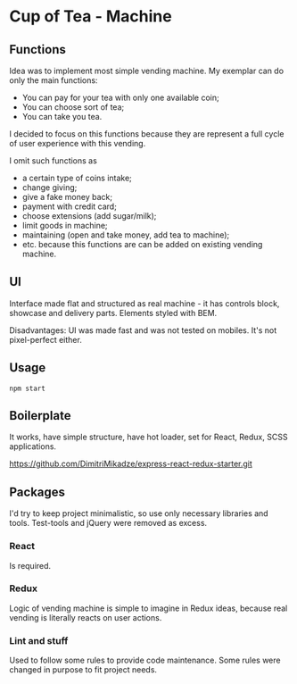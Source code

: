 # Cup of Tea - Machine

## Functions
Idea was to implement most simple vending machine.
My exemplar can do only the main functions:
* You can pay for your tea with only one available coin;
* You can choose sort of tea;
* You can take you tea.

I decided to focus on this functions because they are represent a full cycle of user experience with this vending.

I omit such functions as
- a certain type of coins intake;
- change giving;
- give a fake money back;
- payment with credit card;
- choose extensions (add sugar/milk);
- limit goods in machine;
- maintaining (open and take money, add tea to machine);
- etc.
because this functions are can be added on existing vending machine.

## UI
Interface made flat and structured as real machine - it has controls block, showcase and delivery parts.
Elements styled with BEM.

Disadvantages:
UI was made fast and was not tested on mobiles.
It's not pixel-perfect either.

## Usage
```
npm start
```

## Boilerplate
It works, have simple structure, have hot loader, set for React, Redux, SCSS applications.

https://github.com/DimitriMikadze/express-react-redux-starter.git

## Packages
I'd try to keep project minimalistic, so use only necessary libraries and tools.
Test-tools and jQuery were removed as excess.

### React
Is required.

### Redux
Logic of vending machine is simple to imagine in Redux ideas, because real vending is literally reacts on user actions.

### Lint and stuff
Used to follow some rules to provide code maintenance.
Some rules were changed in purpose to fit project needs.

